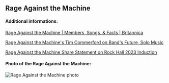 ## Rage Against the Machine
#### Additional informations:
[Rage Against the Machine | Members, Songs, & Facts | Britannica](https://www.britannica.com/topic/Rage-Against-the-Machine)

[Rage Against the Machine's Tim Commerford on Band's Future, Solo Music](https://www.rollingstone.com/music/music-features/rage-against-the-machine-breakup-tim-commerford-1234971594/)

[Rage Against the Machine Share Statement on Rock Hall 2023 Induction](https://pitchfork.com/news/rage-against-the-machine-share-statement-on-rock-hall-2023-induction/)

#### Photo of the Rage Against the Machine:
![Rage Against the Machine photo](https://static.billboard.com/files/media/Rage-Against-The-Machine-press-photo-2020-billboard-1548-compressed.jpg)
